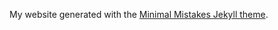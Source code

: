My website generated with the [Minimal Mistakes Jekyll theme](https://mmistakes.github.io/minimal-mistakes/).